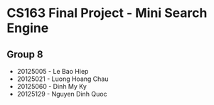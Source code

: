 # CS163 Final Project - Mini Search Engine

## Group 8

- 20125005 - Le Bao Hiep
- 20125021 - Luong Hoang Chau
- 20125060 - Dinh My Ky
- 20125129 - Nguyen Dinh Quoc
